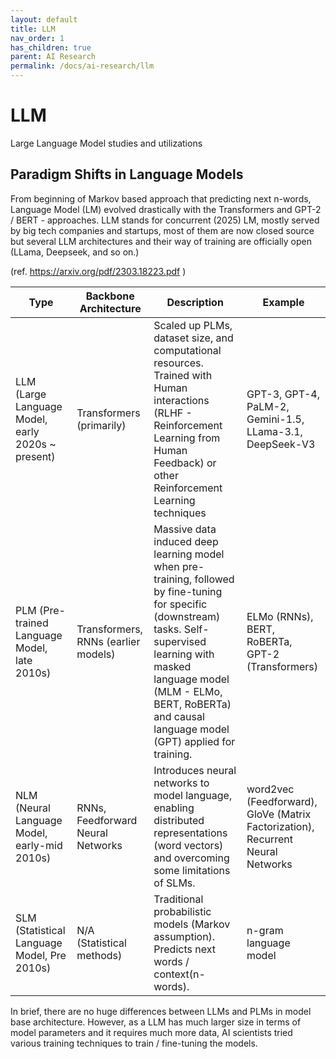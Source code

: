 ```yaml
---
layout: default
title: LLM
nav_order: 1
has_children: true
parent: AI Research
permalink: /docs/ai-research/llm
---
```


# LLM
Large Language Model studies and utilizations


## Paradigm Shifts in Language Models

From beginning of Markov based approach that predicting next n-words, Language Model (LM) evolved drastically with the Transformers and GPT-2 / BERT - approaches. LLM stands for concurrent (2025) LM, mostly served by big tech companies and startups, most of them are now closed source but several LLM architectures and their way of training are officially open (LLama, Deepseek, and so on.)


(ref. https://arxiv.org/pdf/2303.18223.pdf
)      


| Type | Backbone Architecture | Description | Example |
|---|---|---|---|
| LLM (Large Language Model, early 2020s ~ present) | Transformers (primarily) | Scaled up PLMs, dataset size, and computational resources. Trained with Human interactions (RLHF - Reinforcement Learning from Human Feedback) or other Reinforcement Learning techniques | GPT-3, GPT-4, PaLM-2, Gemini-1.5, LLama-3.1, DeepSeek-V3 |
| PLM (Pre-trained Language Model, late 2010s) | Transformers, RNNs (earlier models) | Massive data induced deep learning model when pre-training, followed by fine-tuning for specific (downstream) tasks. Self-supervised learning with masked language model (MLM - ELMo, BERT, RoBERTa) and causal language model (GPT) applied for training. | ELMo (RNNs), BERT, RoBERTa, GPT-2 (Transformers) |
| NLM (Neural Language Model, early-mid 2010s) | RNNs, Feedforward Neural Networks | Introduces neural networks to model language, enabling distributed representations (word vectors) and overcoming some limitations of SLMs. | word2vec (Feedforward), GloVe (Matrix Factorization), Recurrent Neural Networks |
| SLM (Statistical Language Model, Pre 2010s) | N/A (Statistical methods) | Traditional probabilistic models (Markov assumption). Predicts next words / context(n-words). | n-gram language model |


In brief, there are no huge differences between LLMs and PLMs in model base architecture. However, as a LLM has much larger size in terms of model parameters and it requires much more data, AI scientists tried various training techniques to train / fine-tuning the models.

